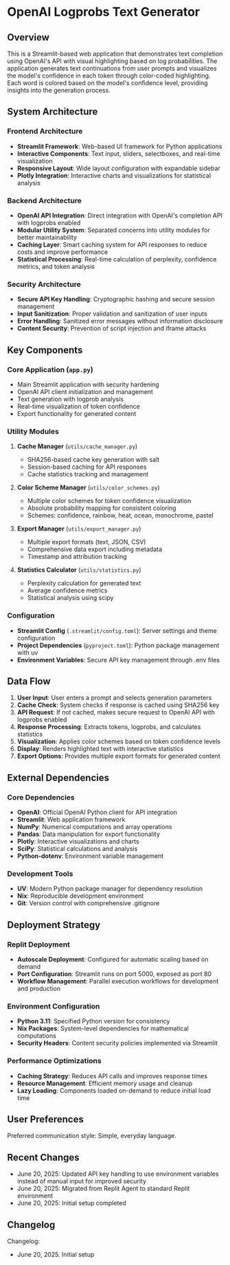 # OpenAI Logprobs Text Generator

## Overview

This is a Streamlit-based web application that demonstrates text completion using OpenAI's API with visual highlighting based on log probabilities. The application generates text continuations from user prompts and visualizes the model's confidence in each token through color-coded highlighting. Each word is colored based on the model's confidence level, providing insights into the generation process.

## System Architecture

### Frontend Architecture
- **Streamlit Framework**: Web-based UI framework for Python applications
- **Interactive Components**: Text input, sliders, selectboxes, and real-time visualization
- **Responsive Layout**: Wide layout configuration with expandable sidebar
- **Plotly Integration**: Interactive charts and visualizations for statistical analysis

### Backend Architecture
- **OpenAI API Integration**: Direct integration with OpenAI's completion API with logprobs enabled
- **Modular Utility System**: Separated concerns into utility modules for better maintainability
- **Caching Layer**: Smart caching system for API responses to reduce costs and improve performance
- **Statistical Processing**: Real-time calculation of perplexity, confidence metrics, and token analysis

### Security Architecture
- **Secure API Key Handling**: Cryptographic hashing and secure session management
- **Input Sanitization**: Proper validation and sanitization of user inputs
- **Error Handling**: Sanitized error messages without information disclosure
- **Content Security**: Prevention of script injection and iframe attacks

## Key Components

### Core Application (`app.py`)
- Main Streamlit application with security hardening
- OpenAI API client initialization and management
- Text generation with logprob analysis
- Real-time visualization of token confidence
- Export functionality for generated content

### Utility Modules
1. **Cache Manager** (`utils/cache_manager.py`)
   - SHA256-based cache key generation with salt
   - Session-based caching for API responses
   - Cache statistics tracking and management

2. **Color Scheme Manager** (`utils/color_schemes.py`)
   - Multiple color schemes for token confidence visualization
   - Absolute probability mapping for consistent coloring
   - Schemes: confidence, rainbow, heat, ocean, monochrome, pastel

3. **Export Manager** (`utils/export_manager.py`)
   - Multiple export formats (text, JSON, CSV)
   - Comprehensive data export including metadata
   - Timestamp and attribution tracking

4. **Statistics Calculator** (`utils/statistics.py`)
   - Perplexity calculation for generated text
   - Average confidence metrics
   - Statistical analysis using scipy

### Configuration
- **Streamlit Config** (`.streamlit/config.toml`): Server settings and theme configuration
- **Project Dependencies** (`pyproject.toml`): Python package management with uv
- **Environment Variables**: Secure API key management through .env files

## Data Flow

1. **User Input**: User enters a prompt and selects generation parameters
2. **Cache Check**: System checks if response is cached using SHA256 key
3. **API Request**: If not cached, makes secure request to OpenAI API with logprobs enabled
4. **Response Processing**: Extracts tokens, logprobs, and calculates statistics
5. **Visualization**: Applies color schemes based on token confidence levels
6. **Display**: Renders highlighted text with interactive statistics
7. **Export Options**: Provides multiple export formats for generated content

## External Dependencies

### Core Dependencies
- **OpenAI**: Official OpenAI Python client for API integration
- **Streamlit**: Web application framework
- **NumPy**: Numerical computations and array operations
- **Pandas**: Data manipulation for export functionality
- **Plotly**: Interactive visualizations and charts
- **SciPy**: Statistical calculations and analysis
- **Python-dotenv**: Environment variable management

### Development Tools
- **UV**: Modern Python package manager for dependency resolution
- **Nix**: Reproducible development environment
- **Git**: Version control with comprehensive .gitignore

## Deployment Strategy

### Replit Deployment
- **Autoscale Deployment**: Configured for automatic scaling based on demand
- **Port Configuration**: Streamlit runs on port 5000, exposed as port 80
- **Workflow Management**: Parallel execution workflows for development and production

### Environment Configuration
- **Python 3.11**: Specified Python version for consistency
- **Nix Packages**: System-level dependencies for mathematical computations
- **Security Headers**: Content security policies implemented via Streamlit

### Performance Optimizations
- **Caching Strategy**: Reduces API calls and improves response times
- **Resource Management**: Efficient memory usage and cleanup
- **Lazy Loading**: Components loaded on-demand to reduce initial load time

## User Preferences

Preferred communication style: Simple, everyday language.

## Recent Changes

- June 20, 2025: Updated API key handling to use environment variables instead of manual input for improved security
- June 20, 2025: Migrated from Replit Agent to standard Replit environment
- June 20, 2025: Initial setup completed

## Changelog

Changelog:
- June 20, 2025. Initial setup